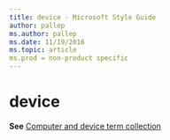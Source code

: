 ```yaml
---
title: device - Microsoft Style Guide
author: pallep
ms.author: pallep
ms.date: 11/19/2016
ms.topic: article
ms.prod = non-product specific
---
```


# device

**See** [Computer and device term collection](/style-guide/a-z-word-list-term-collections/term-collections/computer-device-terms)
